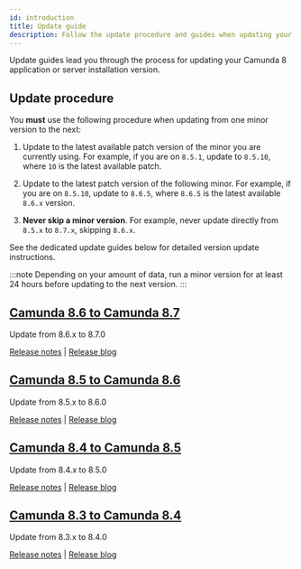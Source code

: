 ```yaml
---
id: introduction
title: Update guide
description: Follow the update procedure and guides when updating your Camunda 8 application or server installation version.
---
```


Update guides lead you through the process for updating your Camunda 8 application or server installation version.

## Update procedure

You **must** use the following procedure when updating from one minor version to the next:

1. Update to the latest available patch version of the minor you are currently using. For example, if you are on `8.5.1`, update to `8.5.10`, where `10` is the latest available patch.

2. Update to the latest patch version of the following minor. For example, if you are on `8.5.10`, update to `8.6.5`, where `8.6.5` is the latest available `8.6.x` version.

3. **Never skip a minor version**. For example, never update directly from `8.5.x` to `8.7.x`, skipping `8.6.x`.

See the dedicated update guides below for detailed version update instructions.

:::note
Depending on your amount of data, run a minor version for at least 24 hours before updating to the next version.
:::

## [Camunda 8.6 to Camunda 8.7](../860-to-870)

Update from 8.6.x to 8.7.0

[Release notes](/reference/announcements-release-notes/870/870-release-notes.md) | [Release blog](https://camunda.com/blog/2025/04/camunda-8-7-release/)

## [Camunda 8.5 to Camunda 8.6](../850-to-860)

Update from 8.5.x to 8.6.0

[Release notes](/reference/announcements-release-notes/860/860-release-notes.md) | [Release blog](https://camunda.com/blog/2024/10/camunda-8-6-release/)

## [Camunda 8.4 to Camunda 8.5](../840-to-850)

Update from 8.4.x to 8.5.0

[Release notes](https://github.com/camunda/camunda-platform/releases/tag/8.5.0) |
[Release blog](https://camunda.com/blog/2024/04/camunda-8-5-release/)

## [Camunda 8.3 to Camunda 8.4](../830-to-840)

Update from 8.3.x to 8.4.0

[Release notes](https://github.com/camunda/camunda-platform/releases/tag/8.4.0) |
[Release blog](https://camunda.com/blog/2024/01/camunda-8-4-simplifying-installation-enhancing-user-experience/)
